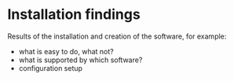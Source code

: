 # Installation findings
Results of the installation and creation of the software, for example:

* what is easy to do, what not?
* what is supported by which software?
* configuration setup
